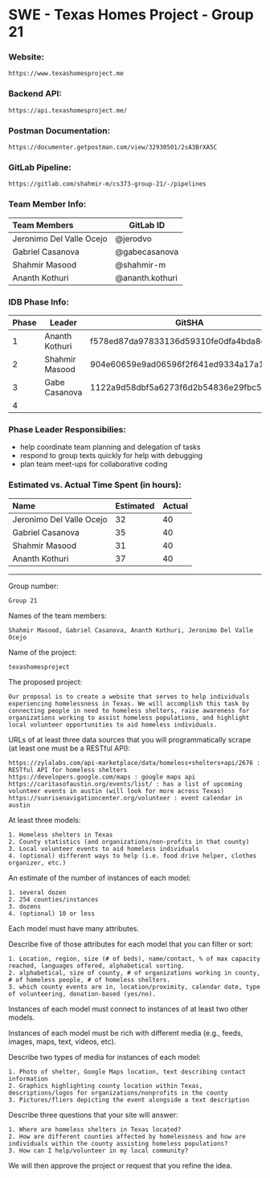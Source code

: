 # SWE - Texas Homes Project - Group 21

### Website:

    https://www.texashomesproject.me

### Backend API:

    https://api.texashomesproject.me/

### Postman Documentation:

    https://documenter.getpostman.com/view/32930501/2sA3BrXA5C

### GitLab Pipeline:

    https://gitlab.com/shahmir-m/cs373-group-21/-/pipelines

### Team Member Info:

| Team Members             | GitLab ID       |
| :----------------------- | --------------- |
| Jeronimo Del Valle Ocejo | @jerodvo        |
| Gabriel Casanova         | @gabecasanova   |
| Shahmir Masood           | @shahmir-m      |
| Ananth Kothuri           | @ananth.kothuri |

### IDB Phase Info:

| Phase | Leader         | GitSHA                                   |
| ----- | -------------- | ---------------------------------------- |
| 1     | Ananth Kothuri | f578ed87da97833136d59310fe0dfa4bda8e1ce0 |
| 2     | Shahmir Masood | 904e60659e9ad06596f2f641ed9334a17a1db6c7 |
| 3     | Gabe Casanova  | 1122a9d58dbf5a6273f6d2b54836e29fbc5356b7 |
| 4     |                |                                          |

### Phase Leader Responsibilies:

- help coordinate team planning and delegation of tasks
- respond to group texts quickly for help with debugging
- plan team meet-ups for collaborative coding

### Estimated vs. Actual Time Spent (in hours):

| Name                     | Estimated | Actual |
| :----------------------- | --------- | ------ |
| Jeronimo Del Valle Ocejo | 32        | 40     |
| Gabriel Casanova         | 35        | 40     |
| Shahmir Masood           | 31        | 40     |
| Ananth Kothuri           | 37        | 40     |

---

Group number:

    Group 21

Names of the team members:

    Shahmir Masood, Gabriel Casanova, Ananth Kothuri, Jeronimo Del Valle Ocejo

Name of the project:

    texashomesproject

The proposed project:

    Our proposal is to create a website that serves to help individuals experiencing homelessness in Texas. We will accomplish this task by connecting people in need to homeless shelters, raise awareness for organizations working to assist homeless populations, and highlight local volunteer opportunities to aid homeless individuals.

URLs of at least three data sources that you will programmatically scrape (at least one must be a RESTful API):

    https://zylalabs.com/api-marketplace/data/homeless+shelters+api/2676 : RESTful API for homeless shelters
    https://developers.google.com/maps : google maps api
    https://caritasofaustin.org/events/list/ : has a list of upcoming volunteer events in austin (will look for more across Texas)
    https://sunrisenavigationcenter.org/volunteer : event calendar in austin

At least three models:

    1. Homeless shelters in Texas
    2. County statistics (and organizations/non-profits in that county)
    3. Local volunteer events to aid homeless individuals
    4. (optional) different ways to help (i.e. food drive helper, clothes organizer, etc.)

An estimate of the number of instances of each model:

    1. several dozen
    2. 254 counties/instances
    3. dozens
    4. (optional) 10 or less

Each model must have many attributes.

Describe five of those attributes for each model that you can filter or sort:

    1. Location, region, size (# of beds), name/contact, % of max capacity reached, languages offered, alphabetical sorting.
    2. alphabetical, size of county, # of organizations working in county, # of homeless people, # of homeless shelters.
    3. which county events are in, location/proximity, calendar date, type of volunteering, donation-based (yes/no).

Instances of each model must connect to instances of at least two other models.

Instances of each model must be rich with different media (e.g., feeds, images, maps, text, videos, etc).

Describe two types of media for instances of each model:

    1. Photo of shelter, Google Maps location, text describing contact information
    2. Graphics highlighting county location within Texas, descriptions/logos for organizations/nonprofits in the county
    3. Pictures/fliers depicting the event alongside a text description

Describe three questions that your site will answer:

    1. Where are homeless shelters in Texas located?
    2. How are different counties affected by homelessness and how are individuals within the county assisting homeless populations?
    3. How can I help/volunteer in my local community?

We will then approve the project or request that you refine the idea.
